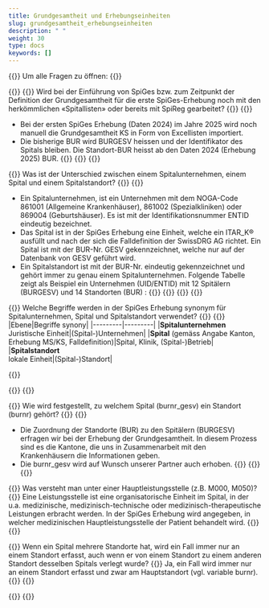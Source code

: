 ```yaml
---
title: Grundgesamtheit und Erhebungseinheiten 
slug: grundgesamtheit_erhebungseinheiten
description: " "
weight: 30
type: docs
keywords: []
---
```


{{<faqBlock>}}
Um alle Fragen zu öffnen: {{<collapsibleGroupCommand groupId="GGH">}}

{{<numberedList>}}
{{<listItem>}}
Wird bei der Einführung von SpiGes bzw. zum Zeitpunkt der Definition der Grundgesamtheit für die erste SpiGes-Erhebung noch mit den herkömmlichen «Spitallisten» oder bereits mit SpiReg gearbeitet?
{{<collapsibleBlock groupId="GGH">}}
{{<markdown>}}

- Bei der ersten SpiGes Erhebung (Daten 2024) im Jahre 2025 wird noch manuell die Grundgesamtheit KS in Form von Excellisten importiert.
- Die bisherige BUR wird BURGESV heissen und der Identifikator des Spitals bleiben. Die Standort-BUR heisst ab den Daten 2024 (Erhebung 2025) BUR.
{{</markdown>}}
{{</collapsibleBlock>}}
{{</listItem>}}

{{<listItem>}}
Was ist der Unterschied zwischen einem Spitalunternehmen, einem Spital und einem Spitalstandort?
{{<collapsibleBlock groupId="GGH">}}
{{<markdown>}}

- Ein Spitalunternehmen, ist ein Unternehmen mit dem NOGA-Code 861001 (Allgemeine Krankenhäuser), 861002 (Spezialkliniken) oder 869004 (Geburtshäuser). Es ist mit der Identifikationsnummer ENTID eindeutig bezeichnet.
- Das Spital ist in der SpiGes Erhebung eine Einheit, welche ein ITAR_K® ausfüllt und nach der sich die Falldefinition der SwissDRG AG richtet. Ein Spital ist mit der BUR-Nr. GESV gekennzeichnet, welche nur auf der Datenbank von GESV geführt wird.
- Ein Spitalstandort ist mit der BUR-Nr. eindeutig gekennzeichnet und gehört immer zu genau einem Spitalunternehmen.
Folgende Tabelle zeigt als Beispiel ein Unternehmen (UID/ENTID) mit 12 Spitälern (BURGESV) und 14 Standorten (BUR) :
{{</markdown>}}
{{<insertImage image="tableauFAQ1.png"  class="max-w-90">}}
{{</collapsibleBlock>}}
{{</listItem>}}

{{<listItem>}}
Welche Begriffe werden in der SpiGes Erhebung synonym für Spitalunternehmen, Spital und Spitalstandort verwendet?
{{<collapsibleBlock groupId="GGH">}}
{{<markdown>}}
|Ebene|Begriffe synony|
|---------|---------|
|**Spitalunternehmen**<br>Juristische Einheit|(Spital-)Unternehmen|
|**Spital** (gemäss Angabe Kanton, Erhebung MS/KS, Falldefinition)|Spital, Klinik, (Spital-)Betrieb|
|**Spitalstandort**<br>lokale Einheit|(Spital-)Standort|

{{</markdown>}}

{{</collapsibleBlock>}}
{{</listItem>}}

{{<listItem>}}
Wie wird festgestellt, zu welchem Spital (burnr_gesv) ein Standort (burnr) gehört?
{{<collapsibleBlock groupId="GGH">}}
{{<markdown>}}

- Die Zuordnung der Standorte (BUR) zu den Spitälern (BURGESV) erfragen wir bei der Erhebung der Grundgesamtheit. In diesem Prozess sind es die Kantone, die uns in Zusammenarbeit mit den Krankenhäusern die Informationen geben.
- Die burnr_gesv wird auf Wunsch unserer Partner auch erhoben.
{{</markdown>}}
{{</collapsibleBlock>}}
{{</listItem>}}

{{<listItem>}}
Was versteht man unter einer Hauptleistungsstelle (z.B. M000, M050)?
{{<collapsibleBlock groupId="GGH">}}
Eine Leistungsstelle ist eine organisatorische Einheit im Spital, in der u.a. medizinische, medizinisch-technische oder medizinisch-therapeutische Leistungen erbracht werden. In der SpiGes Erhebung wird angegeben, in welcher medizinischen Hauptleistungsstelle der Patient behandelt wird.
{{</collapsibleBlock>}}
{{</listItem>}}

{{<listItem>}}
Wenn ein Spital mehrere Standorte hat, wird ein Fall immer nur an einem Standort erfasst, auch wenn er von einem Standort zu einem anderen Standort desselben Spitals verlegt wurde?
{{<collapsibleBlock groupID="GGH">}}
Ja, ein Fall wird immer nur an einem Standort erfasst und zwar am Hauptstandort (vgl. variable burnr).
{{</collapsibleBlock>}}
{{</listItem>}}

{{</numberedList>}}
{{</faqBlock>}}
